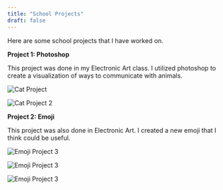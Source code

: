 ```yaml
---
title: "School Projects"
draft: false
---
```


Here are some school projects that I have worked on.

**Project 1: Photoshop**

This project was done in my Electronic Art class. I utilized photoshop to create a visualization of ways to communicate with animals.

![Cat Project](/professional_documents/kitties.jpg)

![Cat Project 2](/professional_documents/nyc_kitties.jpg)

**Project 2: Emoji**

This project was also done in Electronic Art. I created a new emoji that I think could be useful.

![Emoji Project 3](/professional_documents/emojiproject5.png)

![Emoji Project 3](/professional_documents/emojiproject6.png)

![Emoji Project 3](/professional_documents/emojiproject4.png)

